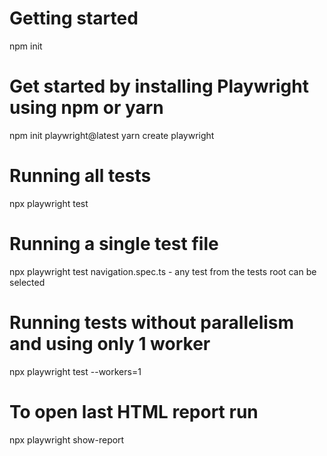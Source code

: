 # Getting started 
npm init

# Get started by installing Playwright using npm or yarn
npm init playwright@latest
yarn create playwright

# Running all tests
npx playwright test

# Running a single test file
npx playwright test navigation.spec.ts - any test from the tests root can be selected

# Running tests without parallelism and using only 1 worker
npx playwright test --workers=1

# To open last HTML report run
npx playwright show-report





